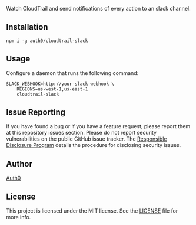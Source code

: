 Watch CloudTrail and send notifications of every action to an slack channel.

## Installation

```
npm i -g auth0/cloudtrail-slack
```

## Usage

Configure a daemon that runs the following command:

```
SLACK_WEBHOOK=http://your-slack-webhook \
	REGIONS=us-west-1,us-east-1
	cloudtrail-slack
```

## Issue Reporting

If you have found a bug or if you have a feature request, please report them at this repository issues section. Please do not report security vulnerabilities on the public GitHub issue tracker. The [Responsible Disclosure Program](https://auth0.com/whitehat) details the procedure for disclosing security issues.

## Author

[Auth0](auth0.com)

## License

This project is licensed under the MIT license. See the [LICENSE](LICENSE) file for more info.

